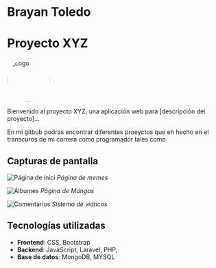# Brayan Toledo

# Proyecto XYZ

<img src="https://instagram.fmzt3-1.fna.fbcdn.net/v/t51.2885-19/278506435_342073617902111_4365587324655745843_n.jpg?_nc_ht=instagram.fmzt3-1.fna.fbcdn.net&_nc_cat=111&_nc_ohc=AEHLhW0lFWEQ7kNvgGlUkgr&edm=AEhyXUkBAAAA&ccb=7-5&oh=00_AYCpA7Yi40FY5nilt1XL9Bc2k21W8YSSIwvzyOPjQUr1TA&oe=66B19DA8&_nc_sid=8f1549" alt="Logo" style="border-radius: 50%; width: 100px; height: 100px;">

Bienvenido al proyecto XYZ, una aplicación web para [descripción del proyecto]...


En mi gitbub podras encontrar diferentes proeyctos que eh hecho en el transcuros de mi carrera como programador tales como

## Capturas de pantalla

![Página de inici](https://example.com/homepage.png)
*Página de memes*

![Álbumes](https://example.com/albums.png)
*Página de Mangas*

![Comentarios](https://example.com/comments.png)
*Sistema de viáticos*

## Tecnologías utilizadas

- **Frontend**: CSS, Bootstrap
- **Backend**: JavaScript, Laravel, PHP, 
- **Base de datos**: MongoDB, MYSQL


